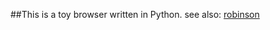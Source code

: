 ##This is a toy browser written in Python.
see also: [robinson](https://limpet.net/mbrubeck/2014/08/08/toy-layout-engine-1.html)